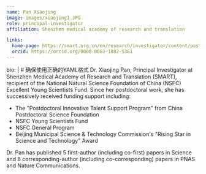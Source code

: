 ```yaml
---
name: Pan Xiaojing
image: images/xiaojing1.JPG
role: principal-investigator
affiliation: Shenzhen medical academy of research and translation 

links:
  home-page: https://smart.org.cn/en/research/investigator/content/post_1134775.html
  orcid: https://orcid.org/0000-0003-1882-5361
---
```

bio: |  # 确保使用正确的YAML格式
  Dr. Xiaojing Pan, Principal Investigator at Shenzhen Medical Academy of Research and Translation (SMART), recipient of the National Natural Science Foundation of China (NSFC) Excellent Young Scientists Fund. Since her postdoctoral work, she has successively received funding support including:
  
  - The "Postdoctoral Innovative Talent Support Program" from China Postdoctoral Science Foundation
  - NSFC Young Scientists Fund
  - NSFC General Program
  - Beijing Municipal Science & Technology Commission's "Rising Star in Science and Technology" Award
  
  Dr. Pan has published 5 first-author (including co-first) papers in Science and 8 corresponding-author (including co-corresponding) papers in PNAS and Nature Communications.
